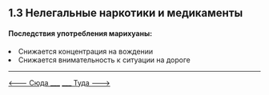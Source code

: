 ## 1.3 Нелегальные наркотики и медикаменты

#### Последствия употребления марихуаны:
<li>Снижается концентрация на вождении</li>
<li>Снижается внимательность к ситуации на дороге</li>

---

[   <--- Сюда ___](/01%20-%20human%20risk%20factor/1.2%20-%20alcohol.md)
[___ Туда --->](/01%20-%20human%20risk%20factor/1.4%20-%20emotions.md)
